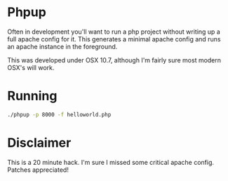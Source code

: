 Phpup 
=====

Often in development you'll want to run a php project without writing up a full 
apache config for it. This generates a minimal apache config and runs an apache
instance in the foreground.

This was developed under OSX 10.7, although I'm fairly sure most modern OSX's will
work.

Running
=======

```bash
./phpup -p 8000 -f helloworld.php
```

Disclaimer
==========

This is a 20 minute hack. I'm sure I missed some critical apache config. Patches
appreciated!


